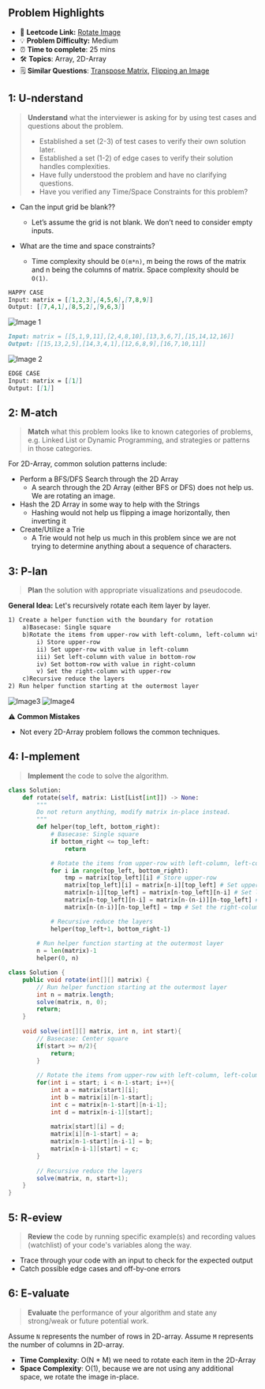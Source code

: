 ## Problem Highlights

* 🔗 **Leetcode Link:** [Rotate Image](https://leetcode.com/problems/Rotate-Image/)
* 💡 **Problem Difficulty:** Medium
* ⏰ **Time to complete**: 25 mins
* 🛠️ **Topics**: Array, 2D-Array
* 🗒️ **Similar Questions**:  [Transpose Matrix](https://leetcode.com/problems/transpose-matrix/), [Flipping an Image](https://leetcode.com/problems/flipping-an-image/)
    
## 1: U-nderstand
 
> **Understand** what the interviewer is asking for by using test cases and questions about the problem.
> 
> - Established a set (2-3) of test cases to verify their own solution later.
> - Established a set (1-2) of edge cases to verify their solution handles complexities.
> - Have fully understood the problem and have no clarifying questions.
> - Have you verified any Time/Space Constraints for this problem?

- Can the input grid be blank??
    - Let’s assume the grid is not blank. We don’t need to consider empty inputs.

- What are the time and space constraints?
    - Time complexity should be `O(m*n)`, m being the rows of the matrix and n being the columns of matrix. Space complexity should be `O(1)`.

```markdown
HAPPY CASE
Input: matrix = [[1,2,3],[4,5,6],[7,8,9]]
Output: [[7,4,1],[8,5,2],[9,6,3]]
```

![Image 1](https://assets.leetcode.com/uploads/2020/08/28/mat1.jpg)

```markdown
Input: matrix = [[5,1,9,11],[2,4,8,10],[13,3,6,7],[15,14,12,16]]
Output: [[15,13,2,5],[14,3,4,1],[12,6,8,9],[16,7,10,11]]

```
![Image 2](https://assets.leetcode.com/uploads/2020/08/28/mat2.jpg)

```markdown
EDGE CASE
Input: matrix = [[1]]
Output: [[1]]
```   
    
## 2: M-atch

> **Match** what this problem looks like to known categories of problems, e.g. Linked List or Dynamic Programming, and strategies or patterns in those categories.

For 2D-Array, common solution patterns include:

- Perform a BFS/DFS Search through the 2D Array
    - A search through the 2D Array (either BFS or DFS) does not help us. We are rotating an image.
- Hash the 2D Array in some way to help with the Strings
    - Hashing would not help us flipping a image horizontally, then inverting it
- Create/Utilize a Trie
    - A Trie would not help us much in this problem since we are not trying to determine anything about a sequence of characters.

## 3: P-lan

> **Plan** the solution with appropriate visualizations and pseudocode.

**General Idea:** Let's recursively rotate each item layer by layer. 

```markdown
1) Create a helper function with the boundary for rotation
    a)Basecase: Single square
    b)Rotate the items from upper-row with left-column, left-column with bottom-row, bottom-row with right-column, and right-column with upper-row
        i) Store upper-row
        ii) Set upper-row with value in left-column
        iii) Set left-column with value in bottom-row
        iv) Set bottom-row with value in right-column
        v) Set the right-column with upper-row
    c)Recursive reduce the layers
2) Run helper function starting at the outermost layer
```

![Image3](https://leetcode.com/problems/Rotate-Image/Figures/48/48_angles.png)
![Image4](https://assets.leetcode.com/users/images/a78a7f44-35f0-47ab-9b29-f4011a11e0f5_1614901732.2911437.png)

⚠️ **Common Mistakes**
* Not every 2D-Array problem follows the common techniques.

## 4: I-mplement

> **Implement** the code to solve the algorithm.

```python
class Solution:
    def rotate(self, matrix: List[List[int]]) -> None:
        """
        Do not return anything, modify matrix in-place instead.
        """
        def helper(top_left, bottom_right):
            # Basecase: Single square 
            if bottom_right <= top_left:
                return

            # Rotate the items from upper-row with left-column, left-column with bottom-row, bottom-row with right-column, and right-column with upper-row
            for i in range(top_left, bottom_right):
                tmp = matrix[top_left][i] # Store upper-row
                matrix[top_left][i] = matrix[n-i][top_left] # Set upper-row with value in left-column
                matrix[n-i][top_left] = matrix[n-top_left][n-i] # Set left-column with value in bottom-row
                matrix[n-top_left][n-i] = matrix[n-(n-i)][n-top_left] # Set bottom-row with value in right-column
                matrix[n-(n-i)][n-top_left] = tmp # Set the right-column with upper-row

            # Recursive reduce the layers
            helper(top_left+1, bottom_right-1)
        
        # Run helper function starting at the outermost layer
        n = len(matrix)-1
        helper(0, n)
```
```java
class Solution {
    public void rotate(int[][] matrix) {
        // Run helper function starting at the outermost layer
        int n = matrix.length;
        solve(matrix, n, 0);
        return;
    }
    
    void solve(int[][] matrix, int n, int start){
        // Basecase: Center square 
        if(start >= n/2){
            return;
        }
        
        // Rotate the items from upper-row with left-column, left-column with bottom-row, bottom-row with right-column, and right-column with upper-row
        for(int i = start; i < n-1-start; i++){
            int a = matrix[start][i];
            int b = matrix[i][n-1-start];
            int c = matrix[n-1-start][n-i-1];
            int d = matrix[n-i-1][start];
            
            matrix[start][i] = d;
            matrix[i][n-1-start] = a;
            matrix[n-1-start][n-i-1] = b;
            matrix[n-i-1][start] = c;
        }
        
        // Recursive reduce the layers
        solve(matrix, n, start+1);
    }
}
```

## 5: R-eview

> **Review** the code by running specific example(s) and recording values (watchlist) of your code's variables along the way.

- Trace through your code with an input to check for the expected output
- Catch possible edge cases and off-by-one errors

## 6: E-valuate

> **Evaluate** the performance of your algorithm and state any strong/weak or future potential work.

Assume `N` represents the number of rows in 2D-array.
Assume `M` represents the number of columns in 2D-array.


* **Time Complexity**: O(N * M) we need to rotate each item in the 2D-Array
* **Space Complexity**: O(1), because we are not using any additional space, we rotate the image in-place.